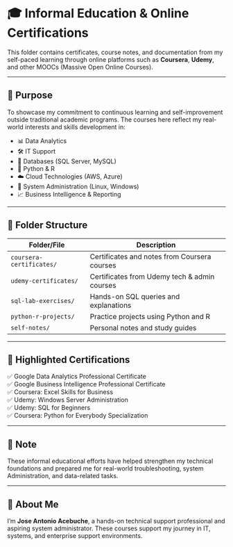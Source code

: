 
# 🎓 Informal Education & Online Certifications

This folder contains certificates, course notes, and documentation from my self-paced learning through online platforms such as **Coursera**, **Udemy**, and other MOOCs (Massive Open Online Courses).

---

## 📘 Purpose

To showcase my commitment to continuous learning and self-improvement outside traditional academic programs. The courses here reflect my real-world interests and skills development in:

- 📊 Data Analytics
- 🛠️ IT Support
- 💾 Databases (SQL Server, MySQL)
- 🐍 Python & R
- ☁️ Cloud Technologies (AWS, Azure)
- 🧰 System Administration (Linux, Windows)
- 📈 Business Intelligence & Reporting

---

## 📂 Folder Structure

| Folder/File                     | Description                                      |
|---------------------------------|--------------------------------------------------|
| `coursera-certificates/`        | Certificates and notes from Coursera courses     |
| `udemy-certificates/`           | Certificates from Udemy tech & admin courses     |
| `sql-lab-exercises/`            | Hands-on SQL queries and explanations            |
| `python-r-projects/`            | Practice projects using Python and R             |
| `self-notes/`                   | Personal notes and study guides                  |

---

## 🧠 Highlighted Certifications

✅ Google Data Analytics Professional Certificate  
✅ Google Business Intelligence Professional Certificate  
✅ Coursera: Excel Skills for Business  
✅ Udemy: Windows Server Administration  
✅ Udemy: SQL for Beginners  
✅ Coursera: Python for Everybody Specialization  

---

## 🧾 Note

These informal educational efforts have helped strengthen my technical foundations and prepared me for real-world troubleshooting, system Administration, and data-related tasks.

---

## 🙋 About Me

I’m **Jose Antonio Acebuche**, a hands-on technical support professional and aspiring system administrator. These courses support my journey in IT, systems, and enterprise support environments.
